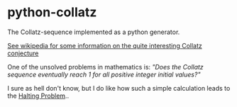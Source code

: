 # python-collatz
The Collatz-sequence implemented as a python generator.

[See wikipedia for some information on the quite interesting Collatz conjecture](https://en.wikipedia.org/wiki/Collatz_conjecture)

One of the unsolved problems in mathematics is:
_"Does the Collatz sequence eventually reach 1 for all positive integer initial values?"_

I sure as hell don't know, but I do like how such a simple calculation leads to the [Halting Problem](https://en.wikipedia.org/wiki/Halting_problem)..
